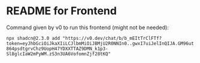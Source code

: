 # README for Frontend

Command given by v0 to run this frontend (might not be needed):

`npx shadcn@2.3.0 add "https://v0.dev/chat/b/b_mEItTrClFTf?token=eyJhbGciOiJkaXIiLCJlbmMiOiJBMjU2R0NNIn0..gwxI7uiJelInQIJA.GM96ut864psdtgrvChz9UopH47YDXXTTAZ9DMN_k1p3-Sl8glcIaW2mPyWM.zS3n3UA6VofomnZjf28tKQ"`
